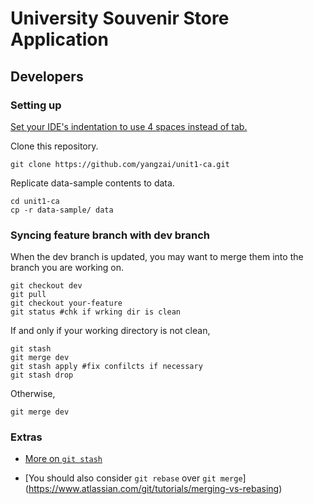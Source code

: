 # University Souvenir Store Application

## Developers

### Setting up
[Set your IDE's indentation to use 4 spaces instead of tab.](http://eclipsesource.com/blogs/2013/07/09/invisible-chaos-mastering-white-spaces-in-eclipse/)

Clone this repository.

```
git clone https://github.com/yangzai/unit1-ca.git
```

Replicate data-sample contents to data.

```
cd unit1-ca
cp -r data-sample/ data
```

### Syncing feature branch with dev branch
When the dev branch is updated, you may want to merge them into the branch you are working on.

```
git checkout dev
git pull
git checkout your-feature
git status #chk if wrking dir is clean
```

If and only if your working directory is not clean,

```
git stash
git merge dev
git stash apply #fix confilcts if necessary
git stash drop
```

Otherwise,

```
git merge dev
```

### Extras
- [More on ```git stash```](https://youtu.be/KLEDKgMmbBI)

- [You should also consider ```git rebase``` over ```git merge```]
(https://www.atlassian.com/git/tutorials/merging-vs-rebasing)
